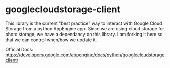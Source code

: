 googlecloudstorage-client
=========================

This library is the current "best practice" way to interact with Google Cloud Storage from a python AppEngine app.
Since we are using cloud storage for photo storage, we have a dependancy on this library. I am forking it here
so that we can control when/how we update it.

Official Docs:
https://developers.google.com/appengine/docs/python/googlecloudstorageclient/
